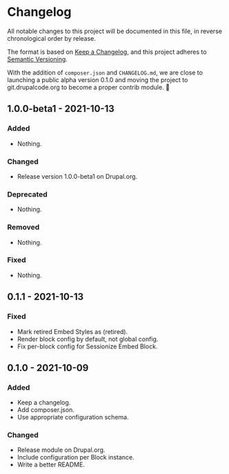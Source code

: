 # Changelog

All notable changes to this project will be documented in this file, in reverse chronological order by release.

The format is based on [Keep a Changelog](https://keepachangelog.com/en/1.0.0/),
and this project adheres to [Semantic Versioning](https://semver.org/spec/v2.0.0.html).

With the addition of `composer.json` and `CHANGELOG.md`, we are close
to launching a public alpha version 0.1.0 and moving the project to
git.drupalcode.org to become a proper contrib module. :tada:

## 1.0.0-beta1 - 2021-10-13

### Added

- Nothing.

### Changed

- Release version 1.0.0-beta1 on Drupal.org.

### Deprecated

- Nothing.

### Removed

- Nothing.

### Fixed

- Nothing.

## 0.1.1 - 2021-10-13

### Fixed

- Mark retired Embed Styles as (retired).
- Render block config by default, not global config.
- Fix per-block config for Sessionize Embed Block.

## 0.1.0 - 2021-10-09

### Added

- Keep a changelog.
- Add composer.json.
- Use appropriate configuration schema.

### Changed

- Release module on Drupal.org.
- Include configuration per Block instance.
- Write a better README.
